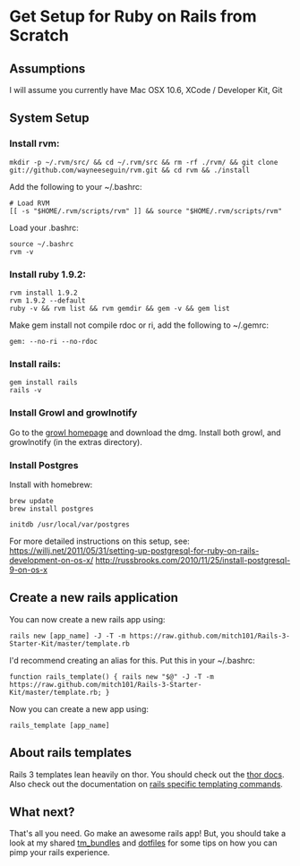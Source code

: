# Get Setup for Ruby on Rails from Scratch

## Assumptions

I will assume you currently have Mac OSX 10.6, XCode / Developer Kit, Git

## System Setup

### Install rvm:

    mkdir -p ~/.rvm/src/ && cd ~/.rvm/src && rm -rf ./rvm/ && git clone git://github.com/wayneeseguin/rvm.git && cd rvm && ./install

Add the following to your ~/.bashrc:

    # Load RVM
    [[ -s "$HOME/.rvm/scripts/rvm" ]] && source "$HOME/.rvm/scripts/rvm"

Load your .bashrc:

    source ~/.bashrc
    rvm -v

### Install ruby 1.9.2:

    rvm install 1.9.2
    rvm 1.9.2 --default
    ruby -v && rvm list && rvm gemdir && gem -v && gem list

Make gem install not compile rdoc or ri, add the following to ~/.gemrc:
  
    gem: --no-ri --no-rdoc

### Install rails:

    gem install rails
    rails -v

### Install Growl and growlnotify

Go to the [growl homepage](http://growl.info/) and download the dmg. Install both growl, and growlnotify (in the extras directory).

### Install Postgres  

Install with homebrew:

    brew update
    brew install postgres

    initdb /usr/local/var/postgres

For more detailed instructions on this setup, see: https://willj.net/2011/05/31/setting-up-postgresql-for-ruby-on-rails-development-on-os-x/
http://russbrooks.com/2010/11/25/install-postgresql-9-on-os-x

## Create a new rails application

You can now create a new rails app using:

    rails new [app_name] -J -T -m https://raw.github.com/mitch101/Rails-3-Starter-Kit/master/template.rb
    
I'd recommend creating an alias for this. Put this in your ~/.bashrc:

    function rails_template() { rails new "$@" -J -T -m https://raw.github.com/mitch101/Rails-3-Starter-Kit/master/template.rb; }

Now you can create a new app using:

    rails_template [app_name]

## About rails templates

Rails 3 templates lean heavily on thor. You should check out the [thor docs](http://rdoc.info/github/wycats/thor/master/Thor/Actions).
Also check out the documentation on [rails specific templating commands](http://edgeguides.rubyonrails.org/generators.html#generator-methods).

## What next?

That's all you need. Go make an awesome rails app! But, you should take a look at my shared [tm_bundles](https://github.com/mitch101/tm_bundles) and [dotfiles](https://github.com/mitch101/tm_bundles) for some tips on how you can pimp your rails experience.

